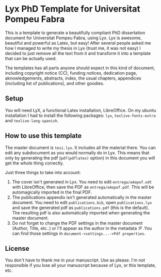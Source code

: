 Lyx PhD Template for Universitat Pompeu Fabra
=============================================

This is a template to generate a beautifully compliant PhD dissertation document for Universitat Pompeu Fabra, using Lyx. Lyx is awesome, beautiful and powerful as Latex, but easy! After several people asked me how I managed to write my thesis in Lyx (trust me, it was not easy) I decided to just remove all the text from it and transform it into a template that can be actually used.

The templates has all parts anyone should expect in this kind of document, including copyright notice (CC), funding notices, dedication page, aknowledgements, abstracts, index, the usual chapters, appendices (including list of publications), and other goodies.


Setup
-----

You will need LyX, a functional Latex installation, LibreOffice. On my ubuntu installation I had to install the following packages: `lyx`, `texlive-fonts-extra` and `texlive-lang-spanish`.


How to use this template
------------------------

The master document is `tesi.lyx`. It includes all the material there. You can edit any subdocument as you would normally do in Lyx. This means that only by generating the pdf (`pdf(pdflatex)` option) in this document you will get the whole thing correctly.

Just three things to take into account:

1. The cover isn't generated in Lyx. You need to edit `entrega/a4opof.odt` with LibreOffice, then save the PDF as `entrega/a4opof.pdf`. This will be automagically imported in the final PDF.
2. The publications appendix isn't generated automatically in the master document. You need to edit `publications.bib`, open `publications.lyx` and save the generated pdf as `publications.pdf` (this is the default). The resulting pdf is also automatically imported when generating the master document.
3. Do not forget to change the PDF settings in the master document (Author, Title, etc..) or I'll appear as the author in the metadata :P .You can find those settings in `document->settings...->Pdf properties`.


License
-------

You don't have to thank me in your manuscript. Use as please. I'm not responsible if you lose all your manuscript because of Lyx, or this template, etc.
